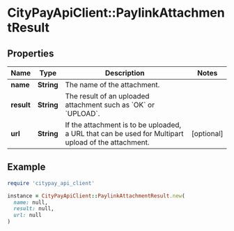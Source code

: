 # CityPayApiClient::PaylinkAttachmentResult

## Properties

| Name | Type | Description | Notes |
| ---- | ---- | ----------- | ----- |
| **name** | **String** | The name of the attachment. |  |
| **result** | **String** | The result of an uploaded attachment such as &#x60;OK&#x60; or &#x60;UPLOAD&#x60;. |  |
| **url** | **String** | If the attachment is to be uploaded, a URL that can be used for Multipart upload of the attachment. | [optional] |

## Example

```ruby
require 'citypay_api_client'

instance = CityPayApiClient::PaylinkAttachmentResult.new(
  name: null,
  result: null,
  url: null
)
```

